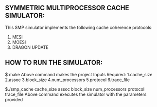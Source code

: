 SYMMETRIC MULTIPROCESSOR CACHE SIMULATOR:
-----------------------------------------
This SMP simulator implements the following cache coherence protocols:
1. MESI
2. MOESI
3. DRAGON UPDATE

HOW TO RUN THE SIMULATOR:
-------------------------
$ make
Above command makes the project
Inputs Required:
1.cache_size 
2.assoc 
3.block_size 
4.num_processors 
5.protocol 
6.trace_file

$./smp_cache cache_size assoc block_size num_processors protocol trace_file 
Above command executes the simulator with the parameters provided